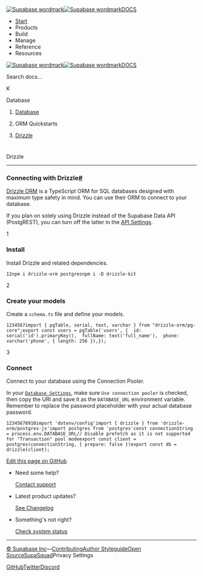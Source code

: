 [![Supabase wordmark](https://supabase.com/docs/_next/image?url=%2Fdocs%2Fsupabase-dark.svg&w=256&q=75&dpl=dpl_5BYG5BkQhU19GEfZfhcgAbeGcRQo)![Supabase wordmark](https://supabase.com/docs/_next/image?url=%2Fdocs%2Fsupabase-light.svg&w=256&q=75&dpl=dpl_5BYG5BkQhU19GEfZfhcgAbeGcRQo)DOCS](https://supabase.com/docs)

-   [Start](https://supabase.com/docs/guides/getting-started)
-   Products
-   Build
-   Manage
-   Reference
-   Resources

[![Supabase wordmark](https://supabase.com/docs/_next/image?url=%2Fdocs%2Fsupabase-dark.svg&w=256&q=75&dpl=dpl_5BYG5BkQhU19GEfZfhcgAbeGcRQo)![Supabase wordmark](https://supabase.com/docs/_next/image?url=%2Fdocs%2Fsupabase-light.svg&w=256&q=75&dpl=dpl_5BYG5BkQhU19GEfZfhcgAbeGcRQo)DOCS](https://supabase.com/docs)

Search docs...

K

Database

1.  [Database](https://supabase.com/docs/guides/database/overview)

3.  ORM Quickstarts

5.  [Drizzle](https://supabase.com/docs/guides/database/drizzle)

# 

Drizzle

* * *

### Connecting with Drizzle[#](#connecting-with-drizzle)

[Drizzle ORM](https://github.com/drizzle-team/drizzle-orm) is a TypeScript ORM for SQL databases designed with maximum type safety in mind. You can use their ORM to connect to your database.

If you plan on solely using Drizzle instead of the Supabase Data API (PostgREST), you can turn off the latter in the [API Settings](https://supabase.com/dashboard/project/_/settings/api).

1

### Install

Install Drizzle and related dependencies.

```
12npm i drizzle-orm postgresnpm i -D drizzle-kit
```

2

### Create your models

Create a `schema.ts` file and define your models.

```
1234567import { pgTable, serial, text, varchar } from "drizzle-orm/pg-core";export const users = pgTable('users', {  id: serial('id').primaryKey(),  fullName: text('full_name'),  phone: varchar('phone', { length: 256 }),});
```

3

### Connect

Connect to your database using the Connection Pooler.

In your [`Database Settings`](https://supabase.com/dashboard/project/_/settings/database), make sure `Use connection pooler` is checked, then copy the URI and save it as the `DATABASE_URL` environment variable. Remember to replace the password placeholder with your actual database password.

```
12345678910import 'dotenv/config'import { drizzle } from 'drizzle-orm/postgres-js'import postgres from 'postgres'const connectionString = process.env.DATABASE_URL// Disable prefetch as it is not supported for "Transaction" pool modeexport const client = postgres(connectionString, { prepare: false })export const db = drizzle(client);
```

[Edit this page on GitHub](https://github.com/supabase/supabase/blob/master/apps/docs/content/guides/database/drizzle.mdx)

-   Need some help?
    
    [Contact support](https://supabase.com/support)
-   Latest product updates?
    
    [See Changelog](https://supabase.com/changelog)
-   Something's not right?
    
    [Check system status](https://status.supabase.com/)

* * *

[© Supabase Inc](https://supabase.com/)—[Contributing](https://github.com/supabase/supabase/blob/master/apps/docs/DEVELOPERS.md)[Author Styleguide](https://github.com/supabase/supabase/blob/master/apps/docs/CONTRIBUTING.md)[Open Source](https://supabase.com/open-source)[SupaSquad](https://supabase.com/supasquad)Privacy Settings

[GitHub](https://github.com/supabase/supabase)[Twitter](https://twitter.com/supabase)[Discord](https://discord.supabase.com/)